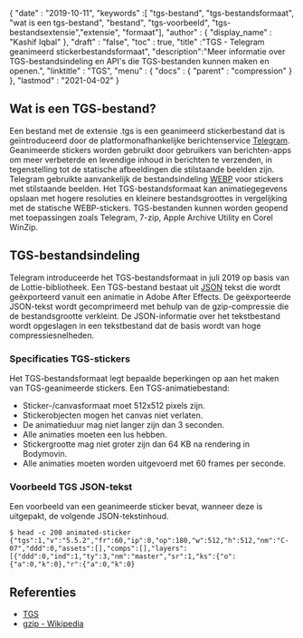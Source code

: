 {
  "date" : "2019-10-11",
  "keywords" :[ "tgs-bestand", "tgs-bestandsformaat", "wat is een tgs-bestand", "bestand", "tgs-voorbeeld", "tgs-bestandsextensie","extensie", "formaat"],
  "author" : {
    "display_name" : "Kashif Iqbal"
},
  "draft" : "false",
  "toc" : true,
  "title" :"TGS - Telegram geanimeerd stickerbestandsformaat",
  "description":"Meer informatie over TGS-bestandsindeling en API's die TGS-bestanden kunnen maken en openen.",
  "linktitle" : "TGS",
  "menu" : {
    "docs" : {
      "parent" : "compression"
}
},
  "lastmod" : "2021-04-02"
}

## Wat is een TGS-bestand?

Een bestand met de extensie .tgs is een geanimeerd stickerbestand dat is geïntroduceerd door de platformonafhankelijke berichtenservice [Telegram](https://core.telegram.org/stickers#animated-stickers). Geanimeerde stickers worden gebruikt door gebruikers van berichten-apps om meer verbeterde en levendige inhoud in berichten te verzenden, in tegenstelling tot de statische afbeeldingen die stilstaande beelden zijn. Telegram gebruikte aanvankelijk de bestandsindeling [WEBP](/nl/image/webp/) voor stickers met stilstaande beelden. Het TGS-bestandsformaat kan animatiegegevens opslaan met hogere resoluties en kleinere bestandsgroottes in vergelijking met de statische WEBP-stickers. TGS-bestanden kunnen worden geopend met toepassingen zoals Telegram, 7-zip, Apple Archive Utility en Corel WinZip.

## TGS-bestandsindeling

Telegram introduceerde het TGS-bestandsformaat in juli 2019 op basis van de Lottie-bibliotheek. Een TGS-bestand bestaat uit [JSON](/nl/web/json/) tekst die wordt geëxporteerd vanuit een animatie in Adobe After Effects. De geëxporteerde JSON-tekst wordt gecomprimeerd met behulp van de gzip-compressie die de bestandsgrootte verkleint. De JSON-informatie over het tekstbestand wordt opgeslagen in een tekstbestand dat de basis wordt van hoge compressiesnelheden.

### Specificaties TGS-stickers

Het TGS-bestandsformaat legt bepaalde beperkingen op aan het maken van TGS-geanimeerde stickers. Een TGS-animatiebestand:

* Sticker-/canvasformaat moet 512х512 pixels zijn.
* Stickerobjecten mogen het canvas niet verlaten.
* De animatieduur mag niet langer zijn dan 3 seconden.
* Alle animaties moeten een lus hebben.
* Stickergrootte mag niet groter zijn dan 64 KB na rendering in Bodymovin.
* Alle animaties moeten worden uitgevoerd met 60 frames per seconde.

### Voorbeeld TGS JSON-tekst

Een voorbeeld van een geanimeerde sticker bevat, wanneer deze is uitgepakt, de volgende JSON-tekstinhoud.
```
$ head -c 200 animated-sticker
{"tgs":1,"v":"5.5.2","fr":60,"ip":0,"op":180,"w":512,"h":512,"nm":"C-07","ddd":0,"assets":[],"comps":[],"layers":[{"ddd":0,"ind":1,"ty":3,"nm":"master","sr":1,"ks":{"o":{"a":0,"k":0},"r":{"a":0,"k":0}
```
## Referenties ##

* [TGS](https://core.telegram.org/stickers#animated-stickers)
* [gzip - Wikipedia](https://en.wikipedia.org/wiki/Gzip)

